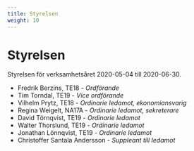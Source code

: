 ```yaml
---
title: Styrelsen
weight: 10
---
```


# Styrelsen

Styrelsen för verksamhetsåret 2020-05-04 till 2020-06-30.

* Fredrik Berzins, TE18 - *Ordförande*
* Tim Torndal, TE19 - *Vice ordförande*
* Vilhelm Prytz, TE18 - *Ordinarie ledamot, ekonomiansvarig*
* Regina Weigelt, NA17A - *Ordinarie ledamot, sekreterare*
* David Törnqvist, TE19 - *Ordinarie ledamot*
* Walter Thorslund, TE19 - *Ordinarie ledamot*
* Jonathan Lönnqvist, TE19 - *Ordinarie ledamot*
* Christoffer Santala Andersson - *Suppleant till ledamot*
